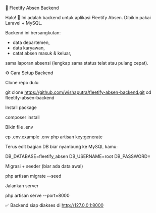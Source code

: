 🚀 Fleetify Absen Backend

Halo! 👋 Ini adalah backend untuk aplikasi Fleetify Absen. Dibikin pakai Laravel + MySQL.

Backend ini bersangkutan:

- data departemen,
- data karyawan,
- catat absen masuk & keluar,

sama laporan absensi (lengkap sama status telat atau pulang cepat).

⚙️ Cara Setup Backend

Clone repo dulu

git clone https://github.com/wishaputra/fleetify-absen-backend.git
cd fleetify-absen-backend


Install package

composer install


Bikin file .env

cp .env.example .env
php artisan key:generate


Terus edit bagian DB biar nyambung ke MySQL kamu:

DB_DATABASE=fleetify_absen
DB_USERNAME=root
DB_PASSWORD=


Migrasi + seeder (biar ada data awal)

php artisan migrate --seed


Jalankan server

php artisan serve --port=8000


✅ Backend siap diakses di http://127.0.0.1:8000
